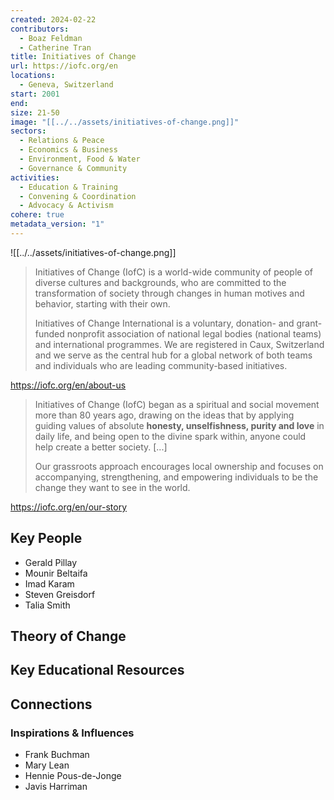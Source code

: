 ```yaml
---
created: 2024-02-22
contributors:
  - Boaz Feldman
  - Catherine Tran
title: Initiatives of Change
url: https://iofc.org/en
locations:
  - Geneva, Switzerland
start: 2001
end: 
size: 21-50
image: "[[../../assets/initiatives-of-change.png]]"
sectors:
  - Relations & Peace
  - Economics & Business
  - Environment, Food & Water
  - Governance & Community
activities:
  - Education & Training
  - Convening & Coordination
  - Advocacy & Activism
cohere: true
metadata_version: "1"
---
```

![[../../assets/initiatives-of-change.png]]

>Initiatives of Change (IofC) is a world-wide community of people of diverse cultures and backgrounds, who are committed to the transformation of society through changes in human motives and behavior, starting with their own.
>
>Initiatives of Change International is a voluntary, donation- and grant-funded nonprofit association of national legal bodies (national teams) and international programmes. We are registered in Caux, Switzerland and we serve as the central hub for a global network of both teams and individuals who are leading community-based initiatives.

https://iofc.org/en/about-us

>Initiatives of Change (IofC) began as a spiritual and social movement more than 80 years ago, drawing on the ideas that by applying guiding values of absolute **honesty, unselfishness, purity and love** in daily life, and being open to the divine spark within, anyone could help create a better society. [...]
>
>Our grassroots approach encourages local ownership and focuses on accompanying, strengthening, and empowering individuals to be the change they want to see in the world.

https://iofc.org/en/our-story

## Key People

- Gerald Pillay
- Mounir Beltaifa
- Imad Karam
- Steven Greisdorf 
- Talia Smith

## Theory of Change

## Key Educational Resources

## Connections

### Inspirations & Influences

- Frank Buchman
- Mary Lean  
- Hennie Pous-de-Jonge  
- Javis Harriman








